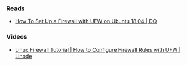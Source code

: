 ### Reads
- [How To Set Up a Firewall with UFW on Ubuntu 18.04 | DO](https://www.digitalocean.com/community/tutorials/how-to-set-up-a-firewall-with-ufw-on-ubuntu-18-04)


### Videos
- [Linux Firewall Tutorial | How to Configure Firewall Rules with UFW | Linode](https://www.youtube.com/watch?v=XtRXm4FFK7Q)

